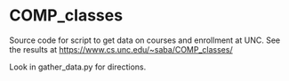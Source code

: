 # COMP_classes

Source code for script to get data on courses and enrollment at UNC. See the results at https://www.cs.unc.edu/~saba/COMP_classes/

Look in gather_data.py for directions. 
